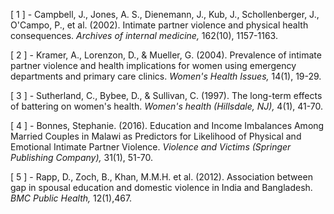 \[ 1 ] - Campbell, J., Jones, A. S., Dienemann, J., Kub, J., Schollenberger, J., O'Campo, P., et al. (2002). Intimate partner violence and physical health consequences. *Archives of internal medicine,*
162(10), 1157-1163.

\[ 2 ] - Kramer, A., Lorenzon, D., & Mueller, G. (2004). Prevalence of intimate partner violence and health implications for women using emergency departments and primary care clinics. *Women's Health Issues,*
14(1), 19-29.

\[ 3 ] - Sutherland, C., Bybee, D., & Sullivan, C. (1997). The long-term effects of battering on women's health. *Women's health (Hillsdale, NJ),*
4(1), 41-70. 

\[ 4 ] - Bonnes, Stephanie. (2016). Education and Income Imbalances Among Married Couples in Malawi as Predictors for Likelihood of Physical and Emotional Intimate Partner Violence. *Violence and Victims (Springer Publishing Company),*
31(1), 51-70.
	
\[ 5 ] - Rapp, D., Zoch, B., Khan, M.M.H. et al. (2012). Association between gap in spousal education and domestic violence in India and Bangladesh. *BMC Public Health,*
12(1),467.

